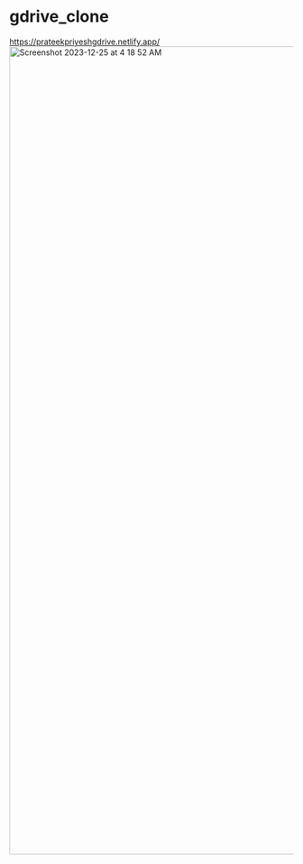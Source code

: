 # gdrive_clone

https://prateekpriyeshgdrive.netlify.app/
<img width="1432" alt="Screenshot 2023-12-25 at 4 18 52 AM" src="https://github.com/prateekpriyesh/gdrive_clone/assets/36723560/394b297d-3455-4e34-a106-414efdae662f">
